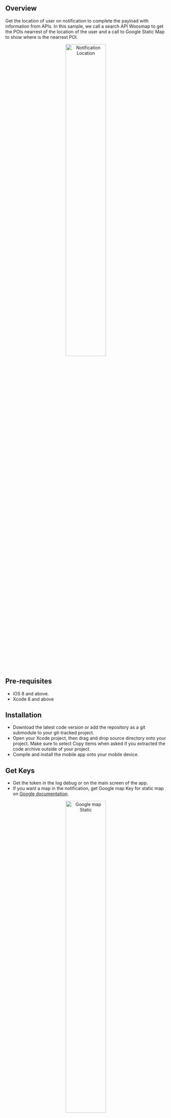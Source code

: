 ##  Overview

Get the location of user on notification to complete the payload with information from APIs. In this sample, we call a search API Woosmap to get the POIs nearrest of the location of the user and a call to Google Static Map to show where is the nearrest POI.

<p style="text-align:center">
  <img alt="Notification Location" src="https://raw.githubusercontent.com/woosmap/woosmap-geofencing/master/iOS/LocationNotification/assets/2Markers.png" width="50%">
</p>

##  Pre-requisites

- iOS 8 and above.
- Xcode 8 and above

## Installation
* Download the latest code version or add the repository as a git submodule to your git-tracked project.
*  Open your Xcode project, then drag and drop source directory onto your project. Make sure to select Copy items when asked if you extracted the code archive outside of your project.
* Compile and install the mobile app onto your mobile device.

## Get Keys
* Get the token in the log debug or on the main screen of the app.
* If you want a map in the notification, get Google map Key for static map on [Google documentation](https://developers.google.com/maps/documentation/maps-static/get-api-key).

<p style="text-align:center">
  <img alt="Google map Static" src="https://raw.githubusercontent.com/woosmap/woosmap-geofencing/master/iOS/LocationNotification/assets/1Marker.png" width="50%">
</p>

* If you want find the nearest of your store from the user location, get Woosmap Key API on [Woosmap developer documentation](https://developers.woosmap.com/get-started).

<p style="text-align:center">
  <img alt="Search API" src="https://raw.githubusercontent.com/woosmap/woosmap-geofencing/master/iOS/LocationNotification/assets/UserLocationPOI.png" width="50%">
</p>

* If you don't use the APIs with keys, you can only get the location of the user.

<p style="text-align:center">
  <img alt="User Location" src="https://raw.githubusercontent.com/woosmap/woosmap-geofencing/master/iOS/LocationNotification/assets/userLocation.png" width="50%">
</p>

## Send Notification
* Get the token in the log debug or on the main screen of the app.
* Install the app PushNotification from the github : [https://github.com/noodlewerk/NWPusher](https://github.com/noodlewerk/NWPusher)
* Enter your push certificate : [https://github.com/noodlewerk/NWPusher#certificate](https://github.com/noodlewerk/NWPusher#certificate)
* Enter a message in json format like this "{"location":"1","timestamp":"1589288354"}". The object "location" enable to have a location, and the "timestamp" object valid the delay between the time server and the time mobile to know if the location is reliable.
* If you want send notification from an app iOS, use the project : https://github.com/noodlewerk/NWPusher#push-from-ios. Follow instructions to change the p12 file and enter the token of the notification app. 


## Documentation

* [Enabling Location](./doc/EnablingLocation.md)
* [Enabling the Push Notification Service](./doc/EnablingPushNotificationService.md)
* [Notifications Service Extensions](./doc/NotificationsServiceExtensions.md)
* [Check Timestamp of the payload](./doc/CheckTimestampPayload.md)
* [Setup the location manager](./doc/SetupLocationManager.md)
* [APIs request](./doc/APIsRequest.md)


















